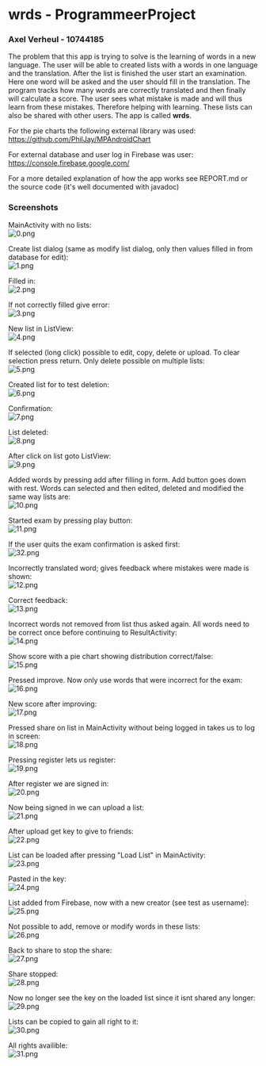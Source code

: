 # **wrds** - ProgrammeerProject

### Axel Verheul - 10744185

The problem that this app is trying to solve is the learning of words in a new language. The user will be able to created lists with a words in one language and the translation. After the list is finished the user start an examination. Here one word will be asked and the user should fill in the translation. The program tracks how many words are correctly translated and then finally will calculate a score. The user sees what mistake is made and will thus learn from these mistakes.  Therefore helping with learning. These lists can also be shared with other users. The app is called **wrds**.

For the pie charts the following external library was used:<br>
https://github.com/PhilJay/MPAndroidChart

For external database and user log in Firebase was user:<br>
https://console.firebase.google.com/

For a more detailed explanation of how the app works see REPORT.md or the source code (it's well documented with javadoc)

### Screenshots

MainActivity with no lists:<br>
![0.png](https://raw.githubusercontent.com/MangoDream1/Wrds---Programmeer-Project/master/doc/screenshots/0.png "0.png")

Create list dialog (same as modify list dialog, only then values filled in from database for edit):<br>
![1.png](https://raw.githubusercontent.com/MangoDream1/Wrds---Programmeer-Project/master/doc/screenshots/1.png "1.png")

Filled in:<br>
![2.png](https://raw.githubusercontent.com/MangoDream1/Wrds---Programmeer-Project/master/doc/screenshots/2.png "2.png")

If not correctly filled give error:<br>
![3.png](https://raw.githubusercontent.com/MangoDream1/Wrds---Programmeer-Project/master/doc/screenshots/3.png "3.png")

New list in ListView:<br>
![4.png](https://raw.githubusercontent.com/MangoDream1/Wrds---Programmeer-Project/master/doc/screenshots/4.png "4.png")

If selected (long click) possible to edit, copy, delete or upload. To clear selection press return. Only delete possible on multiple lists:<br>
![5.png](https://raw.githubusercontent.com/MangoDream1/Wrds---Programmeer-Project/master/doc/screenshots/5.png "5.png")

Created list for to test deletion:<br>
![6.png](https://raw.githubusercontent.com/MangoDream1/Wrds---Programmeer-Project/master/doc/screenshots/6.png "6.png")

Confirmation:<br>
![7.png](https://raw.githubusercontent.com/MangoDream1/Wrds---Programmeer-Project/master/doc/screenshots/7.png "7.png")

List deleted:<br>
![8.png](https://raw.githubusercontent.com/MangoDream1/Wrds---Programmeer-Project/master/doc/screenshots/8.png "8.png")

After click on list goto ListView:<br>
![9.png](https://raw.githubusercontent.com/MangoDream1/Wrds---Programmeer-Project/master/doc/screenshots/9.png "9.png")

Added words by pressing add after filling in form. Add button goes down with rest. Words can selected and then edited, deleted and modified the same way lists are:<br>
![10.png](https://raw.githubusercontent.com/MangoDream1/Wrds---Programmeer-Project/master/doc/screenshots/10.png "10.png")

Started exam by pressing play button:<br>
![11.png](https://raw.githubusercontent.com/MangoDream1/Wrds---Programmeer-Project/master/doc/screenshots/11.png "11.png")

If the user quits the exam confirmation is asked first:<br>
![32.png](https://raw.githubusercontent.com/MangoDream1/Wrds---Programmeer-Project/master/doc/screenshots/32.png "32.png")

Incorrectly translated word; gives feedback where mistakes were made is shown:<br>
![12.png](https://raw.githubusercontent.com/MangoDream1/Wrds---Programmeer-Project/master/doc/screenshots/12.png "12.png")

Correct feedback:<br>
![13.png](https://raw.githubusercontent.com/MangoDream1/Wrds---Programmeer-Project/master/doc/screenshots/13.png "13.png")

Incorrect words not removed from list thus asked again. All words need to be correct once before continuing to ResultActivity:<br>
![14.png](https://raw.githubusercontent.com/MangoDream1/Wrds---Programmeer-Project/master/doc/screenshots/14.png "14.png")

Show score with a pie chart showing distribution correct/false:<br>
![15.png](https://raw.githubusercontent.com/MangoDream1/Wrds---Programmeer-Project/master/doc/screenshots/15.png "15.png")

Pressed improve. Now only use words that were incorrect for the exam:<br>
![16.png](https://raw.githubusercontent.com/MangoDream1/Wrds---Programmeer-Project/master/doc/screenshots/16.png "16.png")

New score after improving:<br>
![17.png](https://raw.githubusercontent.com/MangoDream1/Wrds---Programmeer-Project/master/doc/screenshots/17.png "17.png")

Pressed share on list in MainActivity without being logged in takes us to log in screen:<br>
![18.png](https://raw.githubusercontent.com/MangoDream1/Wrds---Programmeer-Project/master/doc/screenshots/18.png "18.png")

Pressing register lets us register:<br>
![19.png](https://raw.githubusercontent.com/MangoDream1/Wrds---Programmeer-Project/master/doc/screenshots/19.png "19.png")

After register we are signed in:<br>
![20.png](https://raw.githubusercontent.com/MangoDream1/Wrds---Programmeer-Project/master/doc/screenshots/20.png "20.png")

Now being signed in we can upload a list:<br>
![21.png](https://raw.githubusercontent.com/MangoDream1/Wrds---Programmeer-Project/master/doc/screenshots/21.png "21.png")

After upload get key to give to friends:<br>
![22.png](https://raw.githubusercontent.com/MangoDream1/Wrds---Programmeer-Project/master/doc/screenshots/22.png "22.png")

List can be loaded after pressing "Load List" in MainActivity:<br>
![23.png](https://raw.githubusercontent.com/MangoDream1/Wrds---Programmeer-Project/master/doc/screenshots/23.png "23.png")

Pasted in the key:<br>
![24.png](https://raw.githubusercontent.com/MangoDream1/Wrds---Programmeer-Project/master/doc/screenshots/24.png "24.png")

List added from Firebase, now with a new creator (see test as username):<br>
![25.png](https://raw.githubusercontent.com/MangoDream1/Wrds---Programmeer-Project/master/doc/screenshots/25.png "25.png")

Not possible to add, remove or modify words in these lists:<br>
![26.png](https://raw.githubusercontent.com/MangoDream1/Wrds---Programmeer-Project/master/doc/screenshots/26.png "26.png")

Back to share to stop the share:<br>
![27.png](https://raw.githubusercontent.com/MangoDream1/Wrds---Programmeer-Project/master/doc/screenshots/27.png "27.png")

Share stopped:<br>
![28.png](https://raw.githubusercontent.com/MangoDream1/Wrds---Programmeer-Project/master/doc/screenshots/28.png "28.png")

Now no longer see the key on the loaded list since it isnt shared any longer:<br>
![29.png](https://raw.githubusercontent.com/MangoDream1/Wrds---Programmeer-Project/master/doc/screenshots/29.png "29.png")

Lists can be copied to gain all right to it:<br>
![30.png](https://raw.githubusercontent.com/MangoDream1/Wrds---Programmeer-Project/master/doc/screenshots/30.png "30.png")

All rights availible:<br>
![31.png](https://raw.githubusercontent.com/MangoDream1/Wrds---Programmeer-Project/master/doc/screenshots/31.png "31.png")















